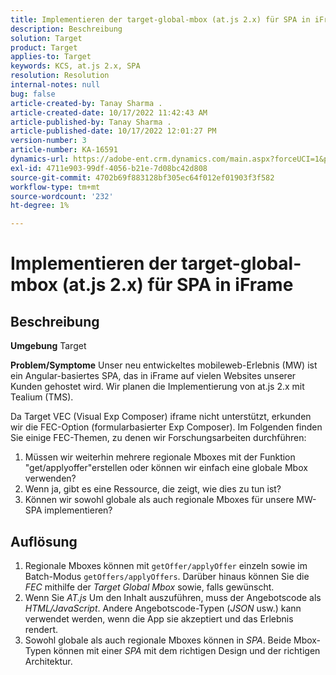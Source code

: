 ```yaml
---
title: Implementieren der target-global-mbox (at.js 2.x) für SPA in iFrame
description: Beschreibung
solution: Target
product: Target
applies-to: Target
keywords: KCS, at.js 2.x, SPA
resolution: Resolution
internal-notes: null
bug: false
article-created-by: Tanay Sharma .
article-created-date: 10/17/2022 11:42:43 AM
article-published-by: Tanay Sharma .
article-published-date: 10/17/2022 12:01:27 PM
version-number: 3
article-number: KA-16591
dynamics-url: https://adobe-ent.crm.dynamics.com/main.aspx?forceUCI=1&pagetype=entityrecord&etn=knowledgearticle&id=83f645c9-104e-ed11-bba2-0022480868ff
exl-id: 4711e903-99df-4056-b21e-7d08bc42d808
source-git-commit: 4702b69f883128bf305ec64f012ef01903f3f582
workflow-type: tm+mt
source-wordcount: '232'
ht-degree: 1%

---
```


# Implementieren der target-global-mbox (at.js 2.x) für SPA in iFrame

## Beschreibung

<b>Umgebung</b>
Target


<b>Problem/Symptome</b>
Unser neu entwickeltes mobileweb-Erlebnis (MW) ist ein Angular-basiertes SPA, das in iFrame auf vielen Websites unserer Kunden gehostet wird. Wir planen die Implementierung von at.js 2.x mit Tealium (TMS).

Da Target VEC (Visual Exp Composer) iframe nicht unterstützt, erkunden wir die FEC-Option (formularbasierter Exp Composer). Im Folgenden finden Sie einige FEC-Themen, zu denen wir Forschungsarbeiten durchführen:



1. Müssen wir weiterhin mehrere regionale Mboxes mit der Funktion &quot;get/applyoffer&quot;erstellen oder können wir einfach eine globale Mbox verwenden?
2. Wenn ja, gibt es eine Ressource, die zeigt, wie dies zu tun ist?
3. Können wir sowohl globale als auch regionale Mboxes für unsere MW-SPA implementieren?



## Auflösung


1. Regionale Mboxes können mit `getOffer/applyOffer` einzeln sowie im Batch-Modus `getOffers/applyOffers`. Darüber hinaus können Sie die *FEC* mithilfe der *Target Global Mbox* sowie, falls gewünscht.
2. Wenn Sie *AT.js* Um den Inhalt auszuführen, muss der Angebotscode als *HTML/JavaScript*. Andere Angebotscode-Typen (*JSON* usw.) kann verwendet werden, wenn die App sie akzeptiert und das Erlebnis rendert.
3. Sowohl globale als auch regionale Mboxes können in *SPA*. Beide Mbox-Typen können mit einer *SPA* mit dem richtigen Design und der richtigen Architektur.
